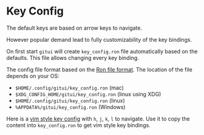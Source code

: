 # Key Config

The default keys are based on arrow keys to navigate.

However popular demand lead to fully customizability of the key bindings.

On first start `gitui` will create `key_config.ron` file automatically based on the defaults.
This file allows changing every key binding.

The config file format based on the [Ron file format](https://github.com/ron-rs/ron).
The location of the file depends on your OS:
* `$HOME/.config/gitui/key_config.ron` (mac)
* `$XDG_CONFIG_HOME/gitui/key_config.ron` (linux using XDG)
* `$HOME/.config/gitui/key_config.ron` (linux)
* `%APPDATA%/gitui/key_config.ron` (Windows)

Here is a [vim style key config](vim_style_key_config.ron) with `h`, `j`, `k`, `l` to navigate. Use it to copy the content into `key_config.ron` to get vim style key bindings.
